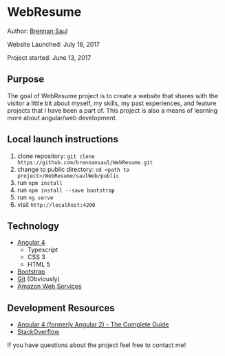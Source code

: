 # WebResume
Author:          [Brennan Saul](brennansaul.info)

Website Launched: July 18, 2017

Project started:  June 13, 2017

## Purpose
The goal of WebResume project is to create a website that shares with the visitor a 
little bit about myself, my skills, my past experiences, and feature projects that I have been
a part of. This project is also a means of learning more about angular/web development.

## Local launch instructions

1. clone repository: `git clone https://github.com/brennansaul/WebResume.git`
2. change to public directory: `cd <path to project>/WebResume/saulWeb/public`
3. run `npm install`
4. run `npm install --save bootstrap`
5. run `ng serve`
6. visit `http://localhost:4200`

## Technology
- [Angular 4](https://cli.angular.io/)
  - Typescript
  - CSS 3
  - HTML 5
- [Bootstrap](https://getbootstrap.com/)
- [Git](https://github.com/) (Obviously)
- [Amazon Web Services](https://aws.amazon.com/)

## Development Resources
- [Angular 4 (formerly Angular 2) - The Complete Guide](https://www.udemy.com/the-complete-guide-to-angular-2/learn/v4/overview)
- [StackOverflow](https://stackoverflow.com/)

If you have questions about the project feel free to contact me!
